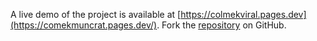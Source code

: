 A live demo of the project is available at [https://colmekviral.pages.dev](https://comekmuncrat.pages.dev/).
Fork the [repository](https://github.com/cakwagemre) on GitHub.